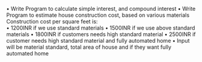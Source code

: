 • Write Program to calculate simple interest, and compound interest 
• Write Program to estimate house construction cost, based on various materials 
   Construction cost per square feet is:  
   • 1200INR if we use standard materials 
   • 1500INR if we use above standard materials 
   • 1800INR if customers needs high standard material 
   • 2500INR if customer needs high standard material and fully automated home 
   • Input will be material standard, total area of house and if they want fully automated home 
